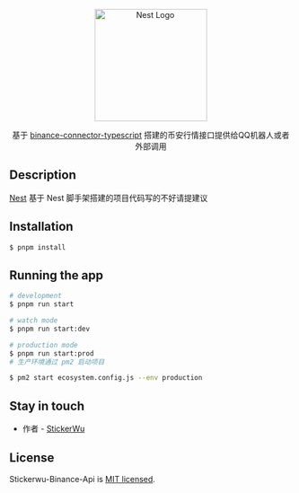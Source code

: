 <p align="center">
  <a href="http://nestjs.com/" target="blank"><img src="https://nestjs.com/img/logo-small.svg" width="200" alt="Nest Logo" /></a>
</p>

[circleci-image]: https://img.shields.io/circleci/build/github/nestjs/nest/master?token=abc123def456
[circleci-url]: https://circleci.com/gh/nestjs/nest

  <p align="center">基于 <a href="https://github.com/binance/binance-connector-typescript" target="_blank">binance-connector-typescript</a> 搭建的币安行情接口提供给QQ机器人或者外部调用</p>
    <p align="center">

  <!--[![Backers on Open Collective](https://opencollective.com/nest/backers/badge.svg)](https://opencollective.com/nest#backer)
  [![Sponsors on Open Collective](https://opencollective.com/nest/sponsors/badge.svg)](https://opencollective.com/nest#sponsor)-->

## Description

[Nest](https://github.com/nestjs/nest) 基于 Nest 脚手架搭建的项目代码写的不好请提建议

## Installation

```bash
$ pnpm install
```

## Running the app

```bash
# development
$ pnpm run start

# watch mode
$ pnpm run start:dev

# production mode
$ pnpm run start:prod
# 生产环境通过 pm2 启动项目

$ pm2 start ecosystem.config.js --env production

```

## Stay in touch

- 作者 - [StickerWu](https://qm.qq.com/q/l6AlIPKMuY)

## License

Stickerwu-Binance-Api is [MIT licensed](LICENSE).

